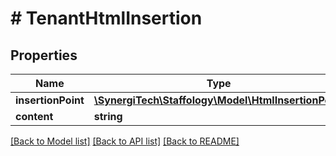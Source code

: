 # # TenantHtmlInsertion

## Properties

Name | Type | Description | Notes
------------ | ------------- | ------------- | -------------
**insertionPoint** | [**\SynergiTech\Staffology\Model\HtmlInsertionPoint**](HtmlInsertionPoint.md) |  | [optional]
**content** | **string** |  | [optional]

[[Back to Model list]](../../README.md#models) [[Back to API list]](../../README.md#endpoints) [[Back to README]](../../README.md)

